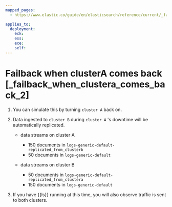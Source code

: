 ```yaml
---
mapped_pages:
  - https://www.elastic.co/guide/en/elasticsearch/reference/current/_failback_when_clustera_comes_back_2.html

applies_to:
  deployment:
    eck: 
    ess: 
    ece: 
    self: 
---
```


# Failback when clusterA comes back [_failback_when_clustera_comes_back_2]

1. You can simulate this by turning `cluster A` back on.
2. Data ingested to `cluster B` during `cluster A` 's downtime will be automatically replicated.

    * data streams on cluster A

        * 150 documents in `logs-generic-default-replicated_from_clusterb`
        * 50 documents in `logs-generic-default`

    * data streams on cluster B

        * 50 documents in `logs-generic-default-replicated_from_clustera`
        * 150 documents in `logs-generic-default`

3. If you have {{ls}} running at this time, you will also observe traffic is sent to both clusters.

